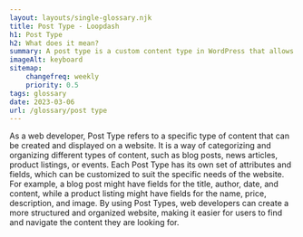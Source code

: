 ```yaml
--- 
layout: layouts/single-glossary.njk
title: Post Type - Loopdash
h1: Post Type
h2: What does it mean?
summary: A post type is a custom content type in WordPress that allows developers to create and manage different types of content, such as blog posts, pages, and custom post types, with their own unique attributes and functionality.
imageAlt: keyboard
sitemap:
	changefreq: weekly
	priority: 0.5
tags: glossary
date: 2023-03-06
url: /glossary/post type
---
```


As a web developer, Post Type refers to a specific type of content that can be created and displayed on a website. It is a way of categorizing and organizing different types of content, such as blog posts, news articles, product listings, or events. Each Post Type has its own set of attributes and fields, which can be customized to suit the specific needs of the website. For example, a blog post might have fields for the title, author, date, and content, while a product listing might have fields for the name, price, description, and image. By using Post Types, web developers can create a more structured and organized website, making it easier for users to find and navigate the content they are looking for.